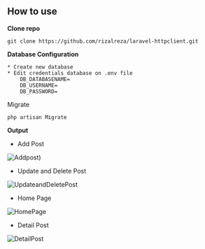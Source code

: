 

## How to use

**Clone repo**

	git clone https://github.com/rizalreza/laravel-httpclient.git


**Database Configuration**

	* Create new database
	* Edit credentials database on .env file
		DB_DATABASENAME=
		DB_USERNAME=
		DB_PASSWORD=
Migrate

	php artisan Migrate



**Output**

* Add Post

![Addpost](https://i.imgur.com/Ue6n6KL.png))

* Update and Delete Post

![UpdateandDeletePost](https://i.imgur.com/FwOyLnz.png)

* Home Page

![HomePage](https://i.imgur.com/FwOyLnz.png)

* Detail Post

![DetailPost](https://i.imgur.com/gnO946g.png)


